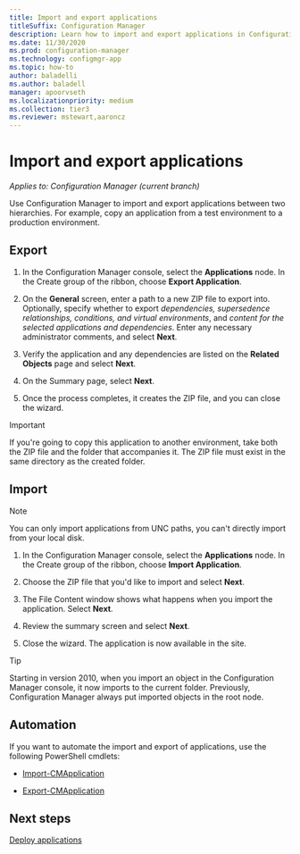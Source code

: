 ```yaml
---
title: Import and export applications
titleSuffix: Configuration Manager
description: Learn how to import and export applications in Configuration Manager to share between separate hierarchies.
ms.date: 11/30/2020
ms.prod: configuration-manager
ms.technology: configmgr-app
ms.topic: how-to
author: baladelli
ms.author: baladell
manager: apoorvseth
ms.localizationpriority: medium
ms.collection: tier3
ms.reviewer: mstewart,aaroncz 
---
```


# Import and export applications

*Applies to: Configuration Manager (current branch)*

Use Configuration Manager to import and export applications between two hierarchies. For example, copy an application from a test environment to a production environment.

## Export

1. In the Configuration Manager console, select the **Applications** node. In the Create group of the ribbon, choose **Export Application**.

1. On the **General** screen, enter a path to a new ZIP file to export into. Optionally, specify whether to export *dependencies, supersedence relationships, conditions, and virtual environments*, and *content for the selected applications and dependencies*. Enter any necessary administrator comments, and select **Next**.

1. Verify the application and any dependencies are listed on the **Related Objects** page and select **Next**.

1. On the Summary page, select **Next**.

1. Once the process completes, it creates the ZIP file, and you can close the wizard.

> [!IMPORTANT]
> If you're going to copy this application to another environment, take both the ZIP file and the folder that accompanies it. The ZIP file must exist in the same directory as the created folder.

## Import

> [!NOTE]
> You can only import applications from UNC paths, you can't directly import from your local disk.

1. In the Configuration Manager console, select the **Applications** node. In the Create group of the ribbon, choose **Import Application**.

1. Choose the ZIP file that you'd like to import and select **Next**.

1. The File Content window shows what happens when you import the application. Select **Next**.

1. Review the summary screen and select **Next**.

1. Close the wizard. The application is now available in the site.

> [!TIP]
> Starting in version 2010, when you import an object in the Configuration Manager console, it now imports to the current folder. Previously, Configuration Manager always put imported objects in the root node.<!--6601203-->

## Automation

If you want to automate the import and export of applications, use the following PowerShell cmdlets:

- [Import-CMApplication](/powershell/module/configurationmanager/import-cmapplication)

- [Export-CMApplication](/powershell/module/configurationmanager/export-cmapplication)

## Next steps

[Deploy applications](deploy-applications.md)
